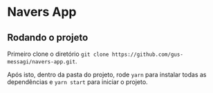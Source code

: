 # Navers App

## Rodando o projeto
Primeiro clone o diretório ```git clone https://github.com/gus-messagi/navers-app.git```.

Após isto, dentro da pasta do projeto, rode ```yarn``` para instalar todas as dependências e ```yarn start``` para iniciar o projeto.
